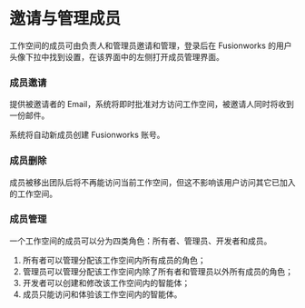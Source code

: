 # 邀请与管理成员

工作空间的成员可由负责人和管理员邀请和管理，登录后在 Fusionworks 的用户头像下拉中找到设置，在该界面中的左侧打开成员管理界面。

### 成员邀请

提供被邀请者的 Email，系统将即时批准对方访问工作空间，被邀请人同时将收到一份邮件。

系统将自动新成员创建 Fusionworks 账号。

### 成员删除

成员被移出团队后将不再能访问当前工作空间，但这不影响该用户访问其它已加入的工作空间。

### 成员管理

一个工作空间的成员可以分为四类角色：所有者、管理员、开发者和成员。

1. 所有者可以管理分配该工作空间内所有成员的角色；
2. 管理员可以管理分配该工作空间内除了所有者和管理员以外所有成员的角色；
3. 开发者可以创建和修改该工作空间内的智能体；
4. 成员只能访问和体验该工作空间内的智能体。
